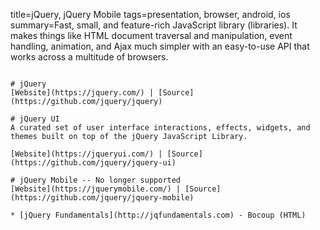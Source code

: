 title=jQuery, jQuery Mobile
tags=presentation, browser, android, ios
summary=Fast, small, and feature-rich JavaScript library (libraries). It makes things like HTML document traversal and manipulation, event handling, animation, and Ajax much simpler with an easy-to-use API that works across a multitude of browsers.
~~~~~~

# jQuery
[Website](https://jquery.com/) | [Source](https://github.com/jquery/jquery)

# jQuery UI
A curated set of user interface interactions, effects, widgets, and themes built on top of the jQuery JavaScript Library.

[Website](https://jqueryui.com/) | [Source](https://github.com/jquery/jquery-ui)

# jQuery Mobile -- No longer supported
[Website](https://jquerymobile.com/) | [Source](https://github.com/jquery/jquery-mobile)

* [jQuery Fundamentals](http://jqfundamentals.com) - Bocoup (HTML)
